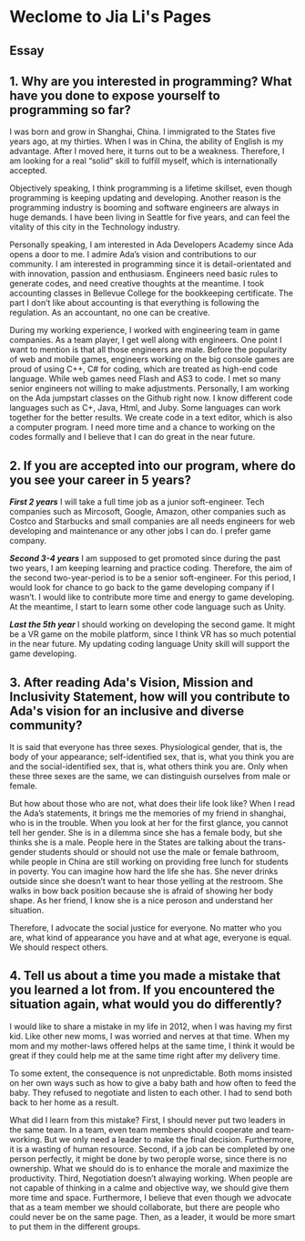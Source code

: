 # Weclome to Jia Li's Pages

## Essay

## 1. Why are you interested in programming? What have you done to expose yourself to programming so far?

I was born and grow in Shanghai, China. I immigrated to the States five years ago, at my thirties. When I was in China, the ability of English is my advantage. After I moved here, it turns out to be a weakness. Therefore, I am looking for a real “solid” skill to fulfill myself, which is internationally accepted. 

Objectively speaking, I think programming is a lifetime skillset, even though programming is keeping updating and developing. Another reason is the programming industry is booming and software engineers are always in huge demands. I have been living in Seattle for five years, and can feel the vitality of this city in the Technology industry.

Personally speaking, I am interested in Ada Developers Academy since Ada opens a door to me. I admire Ada’s vision and contributions to our community. I am interested in programming since it is detail-orientated and with innovation, passion and enthusiasm. Engineers need basic rules to generate codes, and need creative thoughts at the meantime. I took accounting classes in Bellevue College for the bookkeeping certificate. The part I don’t like about accounting is that everything is following the regulation. As an accountant, no one can be creative.

During my working experience, I worked with engineering team in game companies. As a team player, I get well along with engineers. One point I want to mention is that all those engineers are male. Before the popularity of web and mobile games, engineers working on the big console games are proud of using C++, C# for coding, which are treated as high-end code language. While web games need Flash and AS3 to code. I met so many senior engineers not willing to make adjustments. Personally, I am working on the Ada jumpstart classes on the Github right now. I know different code languages such as C+, Java, Html, and Juby. Some languages can work together for the better results. We create code in a text editor, which is also a computer program. I need more time and a chance to working on the codes formally and I believe that I can do great in the near future.

## 2. If you are accepted into our program, where do you see your career in 5 years?

**_First 2 years_** I will take a full time job as a junior soft-engineer. Tech companies such as Mircosoft, Google, Amazon, other companies such as Costco and Starbucks and small companies are all needs engineers for web developing and maintenance or any other jobs I can do. I prefer game company.

**_Second 3-4 years_** I am supposed to get promoted since during the past two years, I am keeping learning and practice coding. Therefore, the aim of the second two-year-period is to be a senior soft-engineer. For this period, I would look for chance to go back to the game developing company if I wasn’t. I would like to contribute more time and energy to game developing. At the meantime, I start to learn some other code language such as Unity.  

**_Last the 5th year_** I should working on developing the second game. It might be a VR game on the mobile platform, since I think VR has so much potential in the near future. My updating coding language Unity skill will support the game developing.


## 3. After reading Ada's Vision, Mission and Inclusivity Statement, how will you contribute to Ada's vision for an inclusive and diverse community?

It is said that everyone has three sexes. Physiological gender, that is, the body of your appearance; self-identified sex, that is, what you think you are and the social-identified sex, that is, what others think you are. Only when these three sexes are the same, we can distinguish ourselves from male or female. 

But how about those who are not, what does their life look like? When I read the Ada’s statements, it brings me the memories of my friend in shanghai, who is in the trouble. When you look at her for the first glance, you cannot tell her gender. She is in a dilemma since she has a female body, but she thinks she is a male. People here in the States are talking about the trans-gender students should or should not use the male or female bathroom, while people in China are still working on providing free lunch for students in poverty. You can imagine how hard the life she has. She never drinks outside since she doesn’t want to hear those yelling at the restroom. She walks in bow back position because she is afraid of showing her body shape. As her friend, I know she is a nice peroson and understand her situation.

Therefore, I advocate the social justice for everyone. No matter who you are, what kind of appearance you have and at what age, everyone is equal. We should respect others.


## 4. Tell us about a time you made a mistake that you learned a lot from. If you encountered the situation again, what would you do differently?


I would like to share a mistake in my life in 2012, when I was having my first kid. Like other new moms, I was worried and nerves at that time. When my mom and my mother-laws offered helps at the same time, I think it would be great if they could help me at the same time right after my delivery time.

To some extent, the consequence is not unpredictable. Both moms insisted on her own ways such as how to give a baby bath and how often to feed the baby. They refused to negotiate and listen to each other. I had to send both back to her home as a result. 

What did I learn from this mistake? First, I should never put two leaders in the same team. In a team, even team members should cooperate and team-working. But we only need a leader to make the final decision. Furthermore, it is a wasting of human resource. Second, if a job can be completed by one person perfectly, it might be done by two perople worse, since there is no ownership. What we should do is to enhance the morale and maximize the productivity. Third, Negotiation doesn’t alwaying working. When people are not capable of thinking  in a calme and objective way, we should give them more time and space. Furthermore, I believe that even though we advocate that as a team member we should collaborate, but there are people who could never be on the same page. Then, as a leader, it would be more smart to put them in the different groups. 




